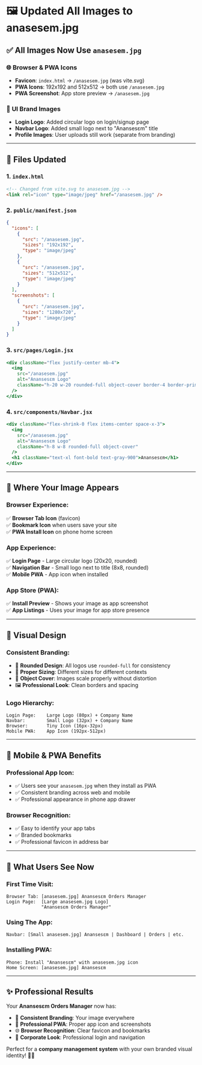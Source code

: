 # 🖼️ Updated All Images to anasesem.jpg

## ✅ **All Images Now Use `anasesem.jpg`**

### 🌐 **Browser & PWA Icons**
- **Favicon**: `index.html` → `/anasesem.jpg` (was vite.svg)
- **PWA Icons**: 192x192 and 512x512 → both use `/anasesem.jpg`
- **PWA Screenshot**: App store preview → `/anasesem.jpg`

### 🎨 **UI Brand Images**
- **Login Logo**: Added circular logo on login/signup page
- **Navbar Logo**: Added small logo next to "Anansesɛm" title
- **Profile Images**: User uploads still work (separate from branding)

---

## 📁 **Files Updated**

### **1. `index.html`**
```html
<!-- Changed from vite.svg to anasesem.jpg -->
<link rel="icon" type="image/jpeg" href="/anasesem.jpg" />
```

### **2. `public/manifest.json`** 
```json
{
  "icons": [
    {
      "src": "/anasesem.jpg",
      "sizes": "192x192", 
      "type": "image/jpeg"
    },
    {
      "src": "/anasesem.jpg",
      "sizes": "512x512",
      "type": "image/jpeg" 
    }
  ],
  "screenshots": [
    {
      "src": "/anasesem.jpg",
      "sizes": "1280x720",
      "type": "image/jpeg"
    }
  ]
}
```

### **3. `src/pages/Login.jsx`**
```jsx
<div className="flex justify-center mb-4">
  <img 
    src="/anasesem.jpg" 
    alt="Anansesɛm Logo" 
    className="h-20 w-20 rounded-full object-cover border-4 border-primary-200"
  />
</div>
```

### **4. `src/components/Navbar.jsx`**
```jsx
<div className="flex-shrink-0 flex items-center space-x-3">
  <img 
    src="/anasesem.jpg" 
    alt="Anansesɛm Logo" 
    className="h-8 w-8 rounded-full object-cover"
  />
  <h1 className="text-xl font-bold text-gray-900">Anansesɛm</h1>
</div>
```

---

## 🎯 **Where Your Image Appears**

### **Browser Experience:**
✅ **Browser Tab Icon** (favicon)  
✅ **Bookmark Icon** when users save your site  
✅ **PWA Install Icon** on phone home screen  

### **App Experience:**
✅ **Login Page** - Large circular logo (20x20, rounded)  
✅ **Navigation Bar** - Small logo next to title (8x8, rounded)  
✅ **Mobile PWA** - App icon when installed  

### **App Store (PWA):**
✅ **Install Preview** - Shows your image as app screenshot  
✅ **App Listings** - Uses your image for app store presence  

---

## 🎨 **Visual Design**

### **Consistent Branding:**
- 🔵 **Rounded Design**: All logos use `rounded-full` for consistency
- 📐 **Proper Sizing**: Different sizes for different contexts
- 🎯 **Object Cover**: Images scale properly without distortion
- 🖼️ **Professional Look**: Clean borders and spacing

### **Logo Hierarchy:**
```
Login Page:    Large Logo (80px) + Company Name
Navbar:        Small Logo (32px) + Company Name  
Browser:       Tiny Icon (16px-32px)
Mobile PWA:    App Icon (192px-512px)
```

---

## 📱 **Mobile & PWA Benefits**

### **Professional App Icon:**
- ✅ Users see your `anasesem.jpg` when they install as PWA
- ✅ Consistent branding across web and mobile
- ✅ Professional appearance in phone app drawer

### **Browser Recognition:**
- ✅ Easy to identify your app tabs
- ✅ Branded bookmarks 
- ✅ Professional favicon in address bar

---

## 🚀 **What Users See Now**

### **First Time Visit:**
```
Browser Tab: [anasesem.jpg] Anansesɛm Orders Manager
Login Page:  [Large anasesem.jpg Logo]
             "Anansesɛm Orders Manager"
```

### **Using The App:**
```  
Navbar: [Small anasesem.jpg] Anansesɛm | Dashboard | Orders | etc.
```

### **Installing PWA:**
```
Phone: Install "Anansesɛm" with anasesem.jpg icon
Home Screen: [anasesem.jpg] Anansesɛm
```

---

## ✨ **Professional Results**

Your **Anansesɛm Orders Manager** now has:
- 🎯 **Consistent Branding**: Your image everywhere
- 📱 **Professional PWA**: Proper app icon and screenshots  
- 🌐 **Browser Recognition**: Clear favicon and bookmarks
- 💼 **Corporate Look**: Professional login and navigation

Perfect for a **company management system** with your own branded visual identity! 🎉✨